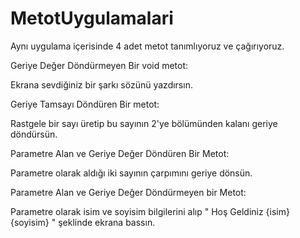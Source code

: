 # MetotUygulamalari
Aynı uygulama içerisinde 4 adet metot tanımlıyoruz ve çağırıyoruz.

Geriye Değer Döndürmeyen Bir void metot:

Ekrana sevdiğiniz bir şarkı sözünü yazdırsın. 

Geriye Tamsayı Döndüren Bir metot:

Rastgele bir sayı üretip bu sayının 2'ye bölümünden kalanı geriye döndürsün.

Parametre Alan ve Geriye Değer Döndüren Bir Metot:

Parametre olarak aldığı iki sayının çarpımını geriye dönsün.

Parametre Alan ve Geriye Değer Döndürmeyen bir Metot:

Parametre olarak isim ve soyisim bilgilerini alıp " Hoş Geldiniz {isim} {soyisim} " şeklinde ekrana bassın.
